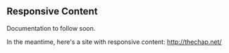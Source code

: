 ## Responsive Content

Documentation to follow soon. 

In the meantime, here's a site with responsive content: http://thechap.net/
